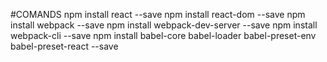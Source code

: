 #COMANDS
npm install react --save
npm install react-dom --save
npm install webpack --save
npm install webpack-dev-server --save
npm install webpack-cli --save
npm install babel-core babel-loader babel-preset-env babel-preset-react --save
